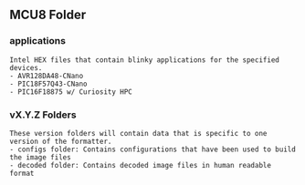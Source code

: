 ## MCU8 Folder

### applications
    Intel HEX files that contain blinky applications for the specified devices.
    - AVR128DA48-CNano
    - PIC18F57Q43-CNano
    - PIC16F18875 w/ Curiosity HPC

### vX.Y.Z Folders
    These version folders will contain data that is specific to one version of the formatter.
    - configs folder: Contains configurations that have been used to build the image files
    - decoded folder: Contains decoded image files in human readable format